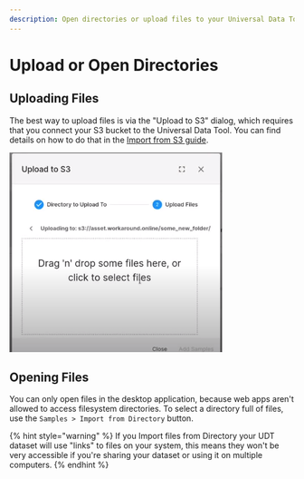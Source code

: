 ```yaml
---
description: Open directories or upload files to your Universal Data Tool dataset
---
```


# Upload or Open Directories

## Uploading Files

The best way to upload files is via the "Upload to S3" dialog, which requires that you connect your S3 bucket to the Universal Data Tool. You can find details on how to do that in the [Import from S3 guide](import-from-aws-s3-bucket.md).

![Import files Dialog](../.gitbook/assets/image%20%2840%29.png)

## Opening Files

You can only open files in the desktop application, because web apps aren't allowed to access filesystem directories. To select a directory full of files, use the `Samples > Import from Directory` button.

{% hint style="warning" %}
If you Import files from Directory your UDT dataset will use "links" to files on your system, this means they won't be very accessible if you're sharing your dataset or using it on multiple computers.
{% endhint %}

